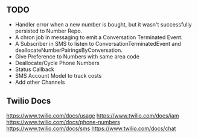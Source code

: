 ## TODO

- Handler error when a new number is bought, but it wasn't successfully persisted to Number Repo.
- A chron job in messaging to emit a Conversation Terminated Event.
- A Subscriber in SMS to listen to ConversationTerminatedEvent and deallocateNumberPairingsByConversation.
- Give Preference to Numbers with same area code
- Deallocate/Cycle Phone Numbers
- Status Callback
- SMS Account Model to track costs
- Add other Channels

## Twilio Docs

https://www.twilio.com/docs/usage
https://www.twilio.com/docs/iam
https://www.twilio.com/docs/phone-numbers
https://www.twilio.com/docs/sms
https://www.twilio.com/docs/chat
